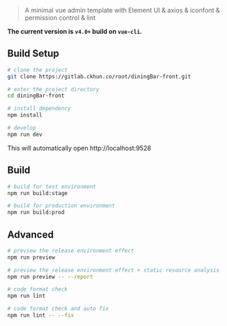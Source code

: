 > A minimal vue admin template with Element UI & axios & iconfont & permission control & lint

**The current version is `v4.0+` build on `vue-cli`.**

## Build Setup

```bash
# clone the project
git clone https://gitlab.ckhun.co/root/diningBar-front.git

# enter the project directory
cd diningBar-front

# install dependency
npm install

# develop
npm run dev
```

This will automatically open http://localhost:9528

## Build

```bash
# build for test environment
npm run build:stage

# build for production environment
npm run build:prod
```

## Advanced

```bash
# preview the release environment effect
npm run preview

# preview the release environment effect + static resource analysis
npm run preview -- --report

# code format check
npm run lint

# code format check and auto fix
npm run lint -- --fix
```

